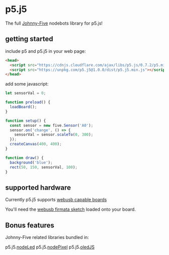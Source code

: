# p5.j5

The full [Johnny-Five](http://johnny-five.io/) nodebots library for p5.js!

## getting started

include p5 and p5.j5 in your web page:

```html
<head>
  <script src="https://cdnjs.cloudflare.com/ajax/libs/p5.js/0.7.2/p5.min.js"></script>
  <script src="https://unpkg.com/p5.j5@1.0.0/dist/p5.j5.min.js"></script>
</head>
```

add some javascript:

```javascript
let sensorVal = 0;

function preload() {
  loadBoard();
}

function setup() { 
  const sensor = new five.Sensor('A0');
  sensor.on('change', () => {
    sensorVal = sensor.scaleTo(0, 300);
  });
  createCanvas(400, 400);
} 

function draw() { 
  background('blue');
  rect(50, 150, sensorVal, 100);
}

```


## supported hardware

Currently p5.j5 supports [webusb capable boards](https://github.com/webusb/arduino#compatible-hardware)

You'll need the [webusb firmata sketch](https://github.com/monteslu/webusb-serial/tree/master/example) loaded onto your board.

## Bonus features

Johnny-Five related libraries bundled in:

p5.j5.[nodeLed](https://github.com/louiemontes/node-led)
p5.j5.[nodePixel](https://github.com/ajfisher/node-pixel)
p5.j5.[oledJS](https://github.com/noopkat/oled-js)